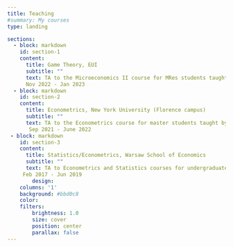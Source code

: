 ```yaml
---
title: Teaching
#summary: My courses
type: landing

sections:
  - block: markdown
    id: section-1
    content:
      title: Game Theory, EUI
      subtitle: ""
      text: TA to the Microeconomics II course for MRes students taught by David K. Levine
      Nov 2022 - Jan 2023
  - block: markdown
    id: section-2
    content:
      title: Econometrics, New York University (Florence campus)
      subtitle: ""
      text: TA to the Econometrics course for master students taught by Giampiero Gallo
       Sep 2021 - June 2022
 - block: markdown
    id: section-3
    content:
      title: Statistics/Econometrics, Warsaw School of Economics
      subtitle: ""
      text: TA to Econometrics and Statistics courses for undergraduate students
     Feb 2017 - Jun 2019
        design:
    columns: '1'
    background: #bbd0c8
    color:
    filters:
        brightness: 1.0
        size: cover
        position: center
        parallax: false
---
```

